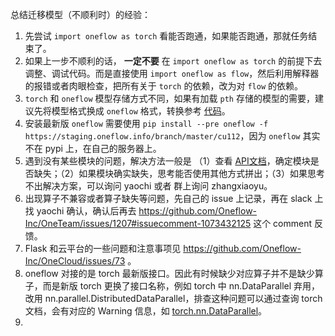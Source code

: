 总结迁移模型（不顺利时）的经验：

1. 先尝试 `import oneflow as torch` 看能否跑通，如果能否跑通，那就任务结束了。
2. 如果上一步不顺利的话， **一定不要** 在 `import oneflow as torch` 的前提下去调整、调试代码。而是直接使用 `import oneflow as flow`，然后利用解释器的报错或者肉眼检查，把所有关于 `torch` 的依赖，改为对 `flow` 的依赖。
3. `torch` 和 `oneflow` 模型存储方式不同，如果有加载 `pth` 存储的模型的需要，建议先将模型格式换成 `oneflow` 格式，转换参考 [代码](https://github.com/Oneflow-Inc/models/tree/main/Vision/classification/image/shufflenetv2)。
4. 安装最新版 `oneflow` 需要使用 `pip install --pre oneflow -f https://staging.oneflow.info/branch/master/cu112`，因为 `oneflow` 其实不在 pypi 上，在自己的服务器上。
5. 遇到没有某些模块的问题，解决方法一般是 （1）查看 [API文档](https://start.oneflow.org/oneflow-api-cn/index.html)，确定模块是否缺失；（2）如果模块确实缺失，思考能否使用其他方式拼出；（3）如果思考不出解决方案，可以询问 yaochi 或者 群上询问 zhangxiaoyu。
6. 出现算子不兼容或者算子缺失等问题，先自己的 issue 上记录，再在 slack 上找 yaochi 确认，确认后再去 https://github.com/Oneflow-Inc/OneTeam/issues/1207#issuecomment-1073432125 这个 comment 反馈。
7. Flask 和云平台的一些问题和注意事项见 https://github.com/Oneflow-Inc/OneCloud/issues/73 。
8. oneflow 对接的是 torch 最新版接口。因此有时候缺少对应算子并不是缺少算子，而是新版 torch 更换了接口名称，例如 torch 中 nn.DataParallel 弃用，改用 nn.parallel.DistributedDataParallel，排查这种问题可以通过查询 torch 文档，会有对应的 Warning 信息，如 [torch.nn.DataParallel](https://pytorch.org/docs/stable/generated/torch.nn.DataParallel.html?highlight=dataparallel#torch.nn.DataParallel)。
9. 

